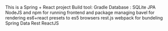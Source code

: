 This is a Spring + React project
Build tool: Gradle
Database : SQLite
JPA
NodeJS and npm for running frontend and package managing
bavel for rendering es6+react presets to es5 browsers
rest.js
webpack for bundeling
Spring Data Rest
ReactJS
